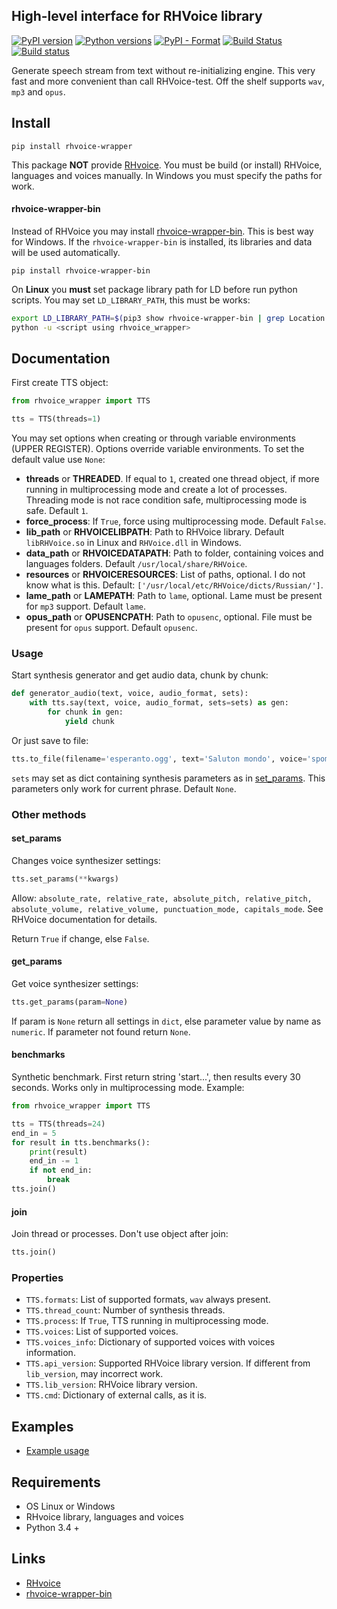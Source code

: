 ## High-level interface for RHVoice library
[![PyPI version](https://img.shields.io/pypi/v/rhvoice-wrapper.svg)](https://pypi.org/project/rhvoice-wrapper/) [![Python versions](https://img.shields.io/pypi/pyversions/rhvoice-wrapper.svg)](https://pypi.org/project/rhvoice-wrapper/) [![PyPI - Format](https://img.shields.io/pypi/format/rhvoice-wrapper.svg)](https://pypi.org/project/rhvoice-wrapper/) [![Build Status](https://travis-ci.org/Aculeasis/rhvoice-proxy.svg?branch=master)](https://travis-ci.org/Aculeasis/rhvoice-proxy) [![Build status](https://ci.appveyor.com/api/projects/status/lan2fw4c4xl7pvya/branch/master?svg=true)](https://ci.appveyor.com/project/Aculeasis/rhvoice-proxy)

Generate speech stream from text without re-initializing engine.
This very fast and more convenient than call RHVoice-test. Off the shelf supports `wav`, `mp3` and `opus`.

## Install
`pip install rhvoice-wrapper`

This package **NOT** provide [RHvoice](https://github.com/Olga-Yakovleva/RHVoice). You must be build (or install) RHVoice, languages and voices manually. In Windows you must specify the paths for work.

#### rhvoice-wrapper-bin
Instead of RHVoice you may install [rhvoice-wrapper-bin](https://github.com/Aculeasis/rhvoice-wrapper-bin). This is best way for Windows. 
If the `rhvoice-wrapper-bin` is installed, its libraries and data will be used automatically.

`pip install rhvoice-wrapper-bin`

On **Linux** you **must** set package library path for LD before run python scripts. You may set `LD_LIBRARY_PATH`, this must be works:
```bash
export LD_LIBRARY_PATH=$(pip3 show rhvoice-wrapper-bin | grep Location | awk '{print $2}')/rhvoice_wrapper_bin/lib/
python -u <script using rhvoice_wrapper>
```

## Documentation

First create TTS object:
```python
from rhvoice_wrapper import TTS

tts = TTS(threads=1)
```
You may set options when creating or through variable environments (UPPER REGISTER). Options override variable environments. To set the default value use `None`:
- **threads** or **THREADED**. If equal to `1`, created one thread object, if more running in multiprocessing mode and create a lot of processes. Threading mode is not race condition safe, multiprocessing mode is safe. Default `1`.
- **force_process**: If `True`, force using multiprocessing mode. Default `False`.
- **lib_path** or **RHVOICELIBPATH**: Path to RHVoice library. Default `libRHVoice.so` in Linux and `RHVoice.dll` in Windows.
- **data_path** or **RHVOICEDATAPATH**: Path to folder, containing voices and languages folders. Default `/usr/local/share/RHVoice`.
- **resources** or **RHVOICERESOURCES**: List of paths, optional. I do not know what is this. Default: `['/usr/local/etc/RHVoice/dicts/Russian/']`.
- **lame_path** or **LAMEPATH**: Path to `lame`, optional. Lame must be present for `mp3` support. Default `lame`.
- **opus_path** or **OPUSENCPATH**: Path to `opusenc`, optional. File must be present for `opus` support. Default `opusenc`.

### Usage
Start synthesis generator and get audio data, chunk by chunk:
```python
def generator_audio(text, voice, audio_format, sets):
    with tts.say(text, voice, audio_format, sets=sets) as gen:
        for chunk in gen:
            yield chunk
```
Or just save to file:
```python
tts.to_file(filename='esperanto.ogg', text='Saluton mondo', voice='spomenka', format_='opus', sets=None)
```
`sets` may set as dict containing synthesis parameters as in [set_params](#set_params).
This parameters only work for current phrase. Default `None`.

### Other methods
#### set_params
Changes voice synthesizer settings:
```python
tts.set_params(**kwargs)
```
Allow: `absolute_rate, relative_rate, absolute_pitch, relative_pitch, absolute_volume, relative_volume, punctuation_mode, capitals_mode`. See RHVoice documentation for details.

Return `True` if change, else `False`.

#### get_params
Get voice synthesizer settings:
```python
tts.get_params(param=None)
```
If param is `None` return all settings in `dict`, else parameter value by name as `numeric`. If parameter not found return `None`.

#### benchmarks
Synthetic benchmark. First return string 'start...', then results every 30 seconds. Works only in multiprocessing mode. Example:
```python
from rhvoice_wrapper import TTS

tts = TTS(threads=24)
end_in = 5
for result in tts.benchmarks():
    print(result)
    end_in -= 1
    if not end_in:
        break
tts.join()
```

#### join
Join thread or processes. Don't use object after join:
```python
tts.join()
```

### Properties
- `TTS.formats`: List of supported formats, `wav` always present.
- `TTS.thread_count`: Number of synthesis threads.
- `TTS.process`: If `True`, TTS running in multiprocessing mode.
- `TTS.voices`: List of supported voices.
- `TTS.voices_info`: Dictionary of supported voices with voices information. 
- `TTS.api_version`: Supported RHVoice library version. If different from `lib_version`, may incorrect work.
- `TTS.lib_version`: RHVoice library version.
- `TTS.cmd`: Dictionary of external calls, as it is.

## Examples
- [Example usage](https://github.com/Aculeasis/rhvoice-rest/blob/master/app.py)

## Requirements
- OS Linux or Windows
- RHvoice library, languages and voices
- Python 3.4 +

## Links
- [RHvoice](https://github.com/Olga-Yakovleva/RHVoice)
- [rhvoice-wrapper-bin](https://github.com/Aculeasis/rhvoice-wrapper-bin)
